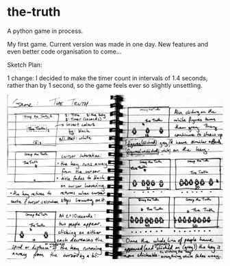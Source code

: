 # the-truth
A python game in process.

My first game. Current version was made in one day. New features and even better code organisation to come...

Sketch Plan: 

1 change: I decided to make the timer count in intervals of 1.4 seconds, rather than by 1 second, so the game feels ever so slightly unsettling.

![alt text](the_truth_plan.jpg)
